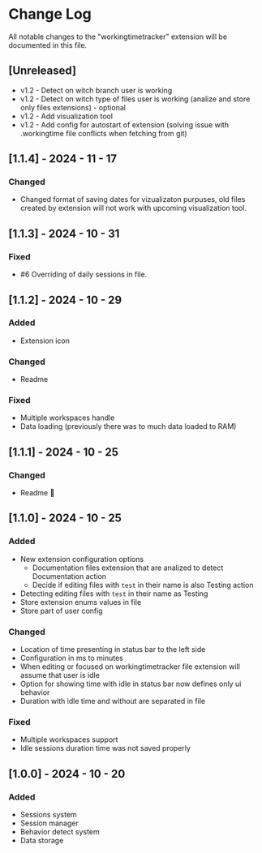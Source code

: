 # Change Log

All notable changes to the "workingtimetracker" extension will be documented in this file.

## [Unreleased]

- v1.2 - Detect on witch branch user is working
- v1.2 - Detect on witch type of files user is working (analize and store only files extensions) - optional
- v1.2 - Add visualization tool
- v1.2 - Add config for autostart of extension (solving issue with .workingtime file conflicts when fetching from git)

## [1.1.4] - 2024 - 11 - 17

### Changed 

- Changed format of saving dates for vizualizaton purpuses, old files created by extension will not work with upcoming visualization tool. 

## [1.1.3] - 2024 - 10 - 31

### Fixed

- #6 Overriding of daily sessions in file.

## [1.1.2] - 2024 - 10 - 29

### Added

- Extension icon

### Changed

- Readme

### Fixed

- Multiple workspaces handle
- Data loading (previously there was to much data loaded to RAM)

## [1.1.1] - 2024 - 10 - 25

### Changed 

- Readme 🫠

## [1.1.0] - 2024 - 10 - 25

### Added

- New extension configuration options
    - Documentation files extension that are analized to detect Documentation action
    - Decide if editing files with `test` in their name is also Testing action
- Detecting editing files with `test` in their name as Testing
- Store extension enums values in file
- Store part of user config

### Changed

- Location of time presenting in status bar to the left side
- Configuration in ms to minutes
- When editing or focused on workingtimetracker file extension will assume that user is idle
- Option for showing time with idle in status bar now defines only ui behavior
- Duration with idle time and without are separated in file

### Fixed

- Multiple workspaces support
- Idle sessions duration time was not saved properly

## [1.0.0] - 2024 - 10 - 20

### Added 

- Sessions system
- Session manager
- Behavior detect system
- Data storage